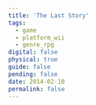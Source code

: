 ```yaml
---
title: 'The Last Story'
tags:
  - game
  - platform_wii
  - genre_rpg
digital: false
physical: true
guide: false
pending: false
date: 2014-02-10
permalink: false
---
```

